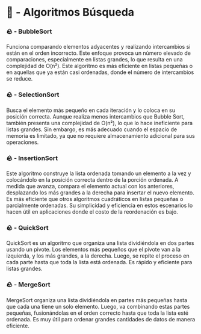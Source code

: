 # 🍁 - Algoritmos Búsqueda

### 🪨 - BubbleSort
Funciona comparando elementos adyacentes y realizando intercambios si están en el orden incorrecto. Este enfoque provoca un número elevado de comparaciones, especialmente en listas grandes, lo que resulta en una complejidad de O(n²). Este algoritmo es más eficiente en listas pequeñas o en aquellas que ya están casi ordenadas, donde el número de intercambios se reduce.

### 🪨 - SelectionSort
Busca el elemento más pequeño en cada iteración y lo coloca en su posición correcta. Aunque realiza menos intercambios que Bubble Sort, también presenta una complejidad de O(n²), lo que lo hace ineficiente para listas grandes. Sin embargo, es más adecuado cuando el espacio de memoria es limitado, ya que no requiere almacenamiento adicional para sus operaciones.

### 🪨 - InsertionSort
Este algoritmo construye la lista ordenada tomando un elemento a la vez y colocándolo en la posición correcta dentro de la porción ordenada. A medida que avanza, compara el elemento actual con los anteriores, desplazando los más grandes a la derecha para insertar el nuevo elemento. Es más eficiente que otros algoritmos cuadráticos en listas pequeñas o parcialmente ordenadas. Su simplicidad y eficiencia en estos escenarios lo hacen útil en aplicaciones donde el costo de la reordenación es bajo.

### 🪨 - QuickSort
QuickSort es un algoritmo que organiza una lista dividiéndola en dos partes usando un pivote. Los elementos más pequeños que el pivote van a la izquierda, y los más grandes, a la derecha. Luego, se repite el proceso en cada parte hasta que toda la lista está ordenada. Es rápido y eficiente para listas grandes.

### 🪨 - MergeSort
MergeSort organiza una lista dividiéndola en partes más pequeñas hasta que cada una tiene un solo elemento. Luego, va combinando estas partes pequeñas, fusionándolas en el orden correcto hasta que toda la lista esté ordenada. Es muy útil para ordenar grandes cantidades de datos de manera eficiente.








